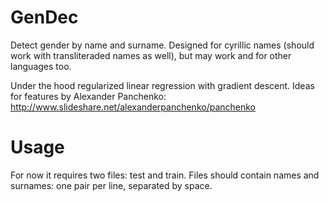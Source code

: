 # GenDec
Detect gender by name and surname. Designed for cyrillic names (should work with transliteraded names as well), but may work and for other languages too.

Under the hood regularized linear regression with gradient descent.
Ideas for features by Alexander Panchenko: http://www.slideshare.net/alexanderpanchenko/panchenko

# Usage
For now it requires two files: test and train. Files should contain names and surnames: one pair per line, separated by space.
